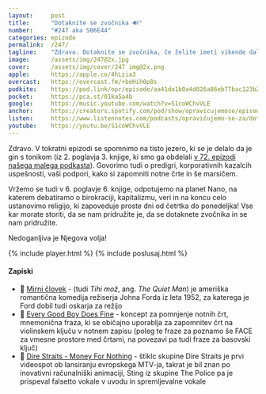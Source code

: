 ```yaml
---
layout: 	post
title:  	"Dotaknite se zvočnika 🔊"
number: 	"#247 aka S06E44"
categories:	epizode
permalink:	/247/
tagline: 	"Zdravo. Dotaknite se zvočnika, če želite imeti vikende daljše, veliko daljše kot so zdaj. Zdaj se dotaknite zvočnika. Zdaj!" 
image:		/assets/img/247@2x.jpg
cover:		/assets/img/cover/247 img@2x.png
apple:		https://apple.co/4hLzia3
overcast:	https://overcast.fm/+beHih0p8s
podkite:	https://pod.link/opr/episode/aa41da1b0a4d026a86eb77bac123b23a
pocket:		https://pca.st/01ka5a4b
google:		https://music.youtube.com/watch?v=S1coWChvVLE
anchor:		https://creators.spotify.com/pod/show/opravicujemose/episodes/Dotaknite-se-zvonika-e2uv5fe
listen:		https://www.listennotes.com/podcasts/opravičujemo-se-za/dotaknite-se-zvočnika-ZOd9MwL3nmf/embed/
youtube:	https://youtu.be/S1coWChvVLE
---
```


Zdravo. V tokratni epizodi se spomnimo na tisto jezero, ki se je delalo da je gin s tonikom (iz 2. poglavja 3. knjige, ki smo ga obdelali [v 72. epizodi našega malega podkasta](https://opravicujemo.se/072/)). Govorimo tudi o predigri, korporativnih kazalcih uspešnosti, vaši podpori, kako si zapomniti notne črte in še marsičem. 

Vržemo se tudi v 6. poglavje 6. knjige, odpotujemo na planet Nano, na katerem debatiramo o birokraciji, kapitalizmu, veri in na koncu celo ustanovimo religijo, ki zapoveduje proste dni od četrtka do ponedeljka! Vse kar morate storiti, da se nam pridružite je, da se dotaknete zvočnika in se nam pridružite. 

Nedoganljiva je Njegova volja! 

{% include player.html %}
{% include poslusaj.html %}

<!--break-->

#### Zapiski

- 🥊 [Mirni človek](https://sl.wikipedia.org/wiki/Mirni_%C4%8Dlovek) - (tudi *Tihi mož*, ang. *The Quiet Man*) je ameriška romantična komedija režiserja Johna Forda iz leta 1952, za katerega je Ford dobil tudi oskarja za režijo 
- 🎼 [Every Good Boy Does Fine](https://ahighernote.com/lines-and-spaces/) - koncept za pomnjenje notnih črt, mnemonična fraza, ki se običajno uporablja za zapomnitev črt na violinskem ključu v notnem zapisu (poleg te fraze za poznamo še FACE za vmesne prostore med črtami, na povezavi pa tudi fraze za basovski ključ) 
- 💸 [Dire Straits - Money For Nothing](https://www.youtube.com/watch?v=wTP2RUD_cL0) - štiklc skupine Dire Straits je prvi videospot ob lansiranju evropskega MTV-ja, takrat je bil znan po inovativni računalniški animaciji, Sting iz skupine The Police pa je prispeval falsetto vokale v uvodu in spremljevalne vokale 